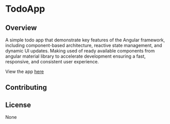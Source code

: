 # TodoApp

## Overview
A simple todo app that demonstrate key features of the Angular framework, including component-based architecture, reactive state management, and dynamic UI updates. Making used of ready available components from angular material library to accelerate development ensuring a fast, responsive, and consistent user experience.

View the app [here](https://s-cw.github.io/todo-app/) 

## Contributing


## License
None

